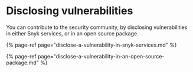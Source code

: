 # Disclosing vulnerabilities

You can contribute to the security community, by disclosing vulnerabilities in either Snyk services, or in an open source package.

{% page-ref page="disclose-a-vulnerability-in-snyk-services.md" %}

{% page-ref page="disclose-a-vulnerability-in-an-open-source-package.md" %}

